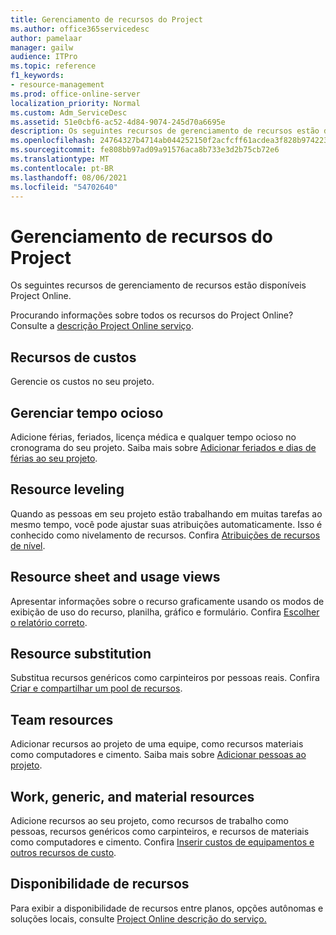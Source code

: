 ```yaml
---
title: Gerenciamento de recursos do Project
ms.author: office365servicedesc
author: pamelaar
manager: gailw
audience: ITPro
ms.topic: reference
f1_keywords:
- resource-management
ms.prod: office-online-server
localization_priority: Normal
ms.custom: Adm_ServiceDesc
ms.assetid: 51e0cbf6-ac52-4d84-9074-245d70a6695e
description: Os seguintes recursos de gerenciamento de recursos estão disponíveis Project Online.
ms.openlocfilehash: 24764327b4714ab044252150f2acfcff61acdea3f828b974223409ca03d16464
ms.sourcegitcommit: fe808bb97ad09a91576aca8b733e3d2b75cb72e6
ms.translationtype: MT
ms.contentlocale: pt-BR
ms.lasthandoff: 08/06/2021
ms.locfileid: "54702640"
---
```

# <a name="project-resource-management"></a>Gerenciamento de recursos do Project

Os seguintes recursos de gerenciamento de recursos estão disponíveis Project Online.
  
Procurando informações sobre todos os recursos do Project Online? Consulte a [descrição Project Online serviço](project-online-service-description.md).
  
## <a name="cost-resources"></a>Recursos de custos

Gerencie os custos no seu projeto.
  
## <a name="manage-nonworking-time"></a>Gerenciar tempo ocioso

Adicione férias, feriados, licença médica e qualquer tempo ocioso no cronograma do seu projeto. Saiba mais sobre [Adicionar feriados e dias de férias ao seu projeto](https://go.microsoft.com/fwlink/p/?LinkId=271337).
  
## <a name="resource-leveling"></a>Resource leveling

Quando as pessoas em seu projeto estão trabalhando em muitas tarefas ao mesmo tempo, você pode ajustar suas atribuições automaticamente. Isso é conhecido como nivelamento de recursos. Confira [Atribuições de recursos de nível](https://go.microsoft.com/fwlink/p/?LinkId=271348).
  
## <a name="resource-sheet-and-usage-views"></a>Resource sheet and usage views

Apresentar informações sobre o recurso graficamente usando os modos de exibição de uso do recurso, planilha, gráfico e formulário. Confira [Escolher o relatório correto](https://go.microsoft.com/fwlink/?LinkId=402920).
  
## <a name="resource-substitution"></a>Resource substitution

Substitua recursos genéricos como carpinteiros por pessoas reais. Confira [Criar e compartilhar um pool de recursos](https://go.microsoft.com/fwlink/?LinkId=402921).
  
## <a name="team-resources"></a>Team resources

Adicionar recursos ao projeto de uma equipe, como recursos materiais como computadores e cimento. Saiba mais sobre [Adicionar pessoas ao projeto](https://go.microsoft.com/fwlink/p/?LinkId=271347).
  
## <a name="work-generic-and-material-resources"></a>Work, generic, and material resources

Adicione recursos ao seu projeto, como recursos de trabalho como pessoas, recursos genéricos como carpinteiros, e recursos de materiais como computadores e cimento. Confira [Inserir custos de equipamentos e outros recursos de custo](https://go.microsoft.com/fwlink/?LinkId=402922).
  
## <a name="feature-availability"></a>Disponibilidade de recursos

Para exibir a disponibilidade de recursos entre planos, opções autônomas e soluções locais, consulte [Project Online descrição do serviço.](project-online-service-description.md)
  

